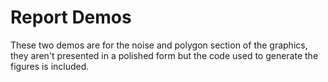 # Report Demos
These two demos are for the noise and polygon section of the graphics, they
aren't presented in a polished form but the code used to generate the figures is
included.
